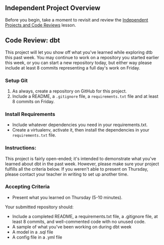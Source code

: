 ## Independent Project Overview
Before you begin, take a moment to revisit and review the [Independent Projects and Code Reviews](https://www.learnhowtoprogram.com/introduction-to-programming/getting-started-at-epicodus/independent-projects-and-code-reviews) lesson.

## Code Review: dbt
This project will let you show off what you've learned while exploring dtb this past week. You may continue to work on a repository you started earlier this week, or you can start a new repository today, but either way please include at least 8 commits representing a full day's work on Friday.

### Setup Git
1. As always, create a repository on GitHub for this project. 
1. Include a README, a `.gitignore` file, a `requirements.txt` file and at least 8 commits on Friday.

### Install Requirements
- Include whatever dependencies you need in your requirements.txt.
- Create a virtualenv, activate it, then install the dependencies in your `requirements.txt` file.

### Instructions:
This project is fairly open-ended; it's intended to demonstrate what you've learned about dbt in the past week. However, please make sure your project fulfills all the criteria below. If you weren't able to present on Thursday, please contact your teacher in writing to set up another time.


### Accepting Criteria
- Present what you learned on Thursday (5-10 minutes).

Your submitted repository should:
- Include a completed README, a requirements.txt file, a .gitignore file, at least 8 commits, and well-commented code with no unused code.
- A sample of what you've been working on during dbt week
- A model in a .sql file
- A config file in a .yml file





